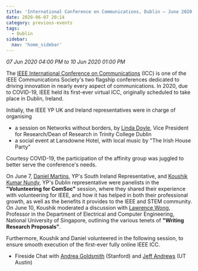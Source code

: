 ```yaml
---
title: 'International Conference on Communications, Dublin – June 2020'
date: 2020-06-07 20:14
category: previous-events
tags:
  - Dublin
sidebar:
  nav: 'home_sidebar'
---
```


_07 Jun 2020 04:00 PM to 10 Jun 2020 01:00 PM_

The [IEEE International Conference on Communications](https://www.blogger.com/blog/post/edit/88806305542785622/8632075963112935192#)
(ICC) is one of the IEEE Communications Society's two flagship
conferences dedicated to driving innovation in nearly every aspect of
communications. In 2020, due to COVID-19, IEEE held its first-ever
virtual ICC, originally scheduled to take place in Dublin, Ireland.

Initially, the IEEE YP UK and Ireland representatives were in charge of
organising

- a session on Networks without borders, by [Linda Doyle](https://www.blogger.com/blog/post/edit/88806305542785622/8632075963112935192#), Vice President for Research/Dean of Research in Trinity College Dublin
- a social event at Lansdowne Hotel, with local music by "The Irish House Party"

Courtesy COVID-19, the participation of the affinity group was juggled
to better serve the conference\'s needs.

On June 7, [Daniel Martins](https://www.blogger.com/blog/post/edit/88806305542785622/8632075963112935192#),
YP\'s South Ireland Representative, and [Koushik Kumar Nundy](https://www.blogger.com/blog/post/edit/88806305542785622/8632075963112935192#),
YP\'s Dublin representative were panelists in the **\"Volunteering for
ComSoc\"** session, where they shared their experience with volunteering for
IEEE, and how it has helped in both their professional growth, as well as the
benefits it provides to the IEEE and STEM community.
On June 10, Koushik moderated a discussion with [Lawrence Wong](https://www.blogger.com/blog/post/edit/88806305542785622/8632075963112935192#),
Professor in the Department of Electrical and Computer Engineering,
National University of Singapore, outlining the various tenets of
**\"Writing Research Proposals\"**.

Furthermore, Koushik and Daniel volunteered in the following session, to
ensure smooth execution of the first-ever fully online IEEE ICC.

- Fireside Chat with [Andrea Goldsmith](https://www.blogger.com/blog/post/edit/88806305542785622/8632075963112935192#) (Stanford) and [Jeff Andrews](https://www.blogger.com/blog/post/edit/88806305542785622/8632075963112935192#) (UT Austin)
